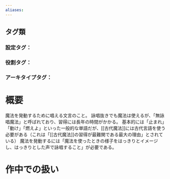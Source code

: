 ```yaml
---
aliases:
---
```

## タグ類
### 設定タグ：
### 役割タグ：
### アーキタイプタグ：
# 概要
魔法を発動するために唱える文言のこと。
詠唱抜きでも魔法は使えるが、「無詠唱魔法」と呼ばれており、習得には長年の時間がかかる。
基本的には「止まれ」「動け」「燃えよ」といった一般的な単語だが、[[古代魔法]]には古代言語を使う必要がある（これは「[[古代魔法]]の習得が最難関である最大の理由」とされている）
魔法を発動するには「魔法を使ったときの様子をはっきりとイメージし、はっきりとした声で詠唱すること」が必要である。
# 作中での扱い